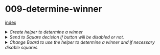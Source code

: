 # 009-determine-winner

[index](index.md)


<details>
<summary>
<i>Create helper to determine a winner</i>
</summary>

```
export function calculateWinner(squares) {
  const lines = [
    [0, 1, 2],
    [3, 4, 5],
    [6, 7, 8],
    [0, 3, 6],
    [1, 4, 7],
    [2, 5, 8],
    [0, 4, 8],
    [2, 4, 6],
  ];
  for (let i = 0; i < lines.length; i++) {
    const [a, b, c] = lines[i];
    if (squares[a] !=null && squares[a] === squares[b] && squares[a] === squares[c]) {
      return squares[a];
    }
  }
  return null;
}
```
</details>

<details>
<summary>
<i>Send to Square decision if button will be disabled or not.</i>
</summary>

```
 import React from 'react';
 
 function Square(props){
   return (
    <button className="square" 
            onClick={props.onClick} 
            disabled={props.disabled}>
         {props.value}
       </button>
   );
```
</details>
<details>
<summary>
<i>Change Board to use the helper to determine a winner and if necessary disable squares.</i>
</summary>

```
import {calculateWinner} from './Helper';
 
 class Board extends React.Component {
   constructor(props){
     this.state = {
       ...
       winner: null,
       ...
     };
   }
 
   handleClick(index){
     const squares = this.state.squares.slice();
     squares[index] = this.state.xIsNext ? 'X' : 'O';
     const winner = calculateWinner(squares);
     this.setState({
       squares,
       xIsNext: !this.state.xIsNext,  
       winner: winner,
     });
   }
 
   renderSquare(index) {
     return (
       <Square value={this.state.squares[index]}
              onClick={() => this.handleClick(index)}
              disabled={this.state.squares[index] || this.state.winner}  
       />
     );
   }
 
   render() {
    let status;
    if(this.state.winner != null){
      status = 'Winner: '+ this.state.winner;
    }else{
      status = 'Next player: '+ ( this.state.xIsNext ? 'X' : 'O');
    }
    ...
    
```
</details>
